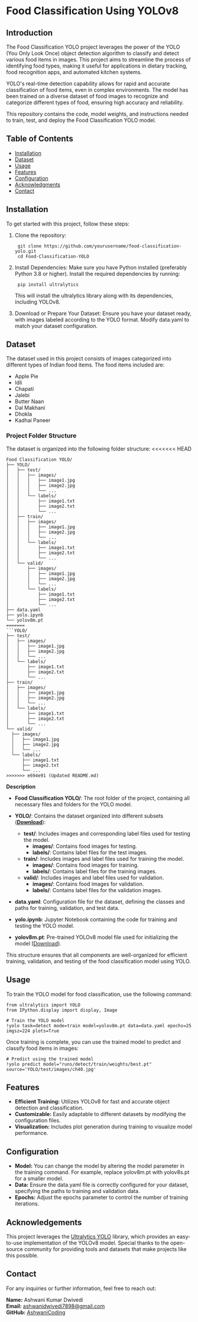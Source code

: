 # Food Classification Using YOLOv8

## Introduction

The Food Classification YOLO project leverages the power of the YOLO (You Only Look Once) object detection algorithm to classify and detect various food items in images. This project aims to streamline the process of identifying food types, making it useful for applications in dietary tracking, food recognition apps, and automated kitchen systems.

YOLO's real-time detection capability allows for rapid and accurate classification of food items, even in complex environments. The model has been trained on a diverse dataset of food images to recognize and categorize different types of food, ensuring high accuracy and reliability.

This repository contains the code, model weights, and instructions needed to train, test, and deploy the Food Classification YOLO model.

## Table of Contents
- [Installation](#installation)
- [Dataset](#dataset)
- [Usage](#usage)
- [Features](#features)
- [Configuration](#configuration)
- [Acknowledgments](#acknowledgments)
- [Contact](#contact)

## Installation

To get started with this project, follow these steps:

1. Clone the repository:

        git clone https://github.com/yourusername/food-classification-yolo.git
        cd Food-Classification-YOLO


2. Install Dependencies:
   Make sure you have Python installed (preferably Python 3.8 or higher). Install the required dependencies by running:

        pip install ultralytics

    This will install the ultralytics library along with its dependencies, including YOLOv8.

3. Download or Prepare Your Dataset:
   Ensure you have your dataset ready, with images labeled according to the YOLO format. Modify data.yaml to match your dataset configuration.

## Dataset

 The dataset used in this project consists of images categorized into different types of Indian food items. The food items included are:

 - Apple Pie
 - Idli
 - Chapati
 - Jalebi
 - Butter Naan
 - Dal Makhani
 - Dhokla
 - Kadhai Paneer

 ### Project Folder Structure

  The dataset is organized into the following folder structure:
<<<<<<< HEAD
  ```
Food Classification YOLO/
├── YOLO/
│   ├── test/
│   │   ├── images/
│   │   │   ├── image1.jpg
│   │   │   ├── image2.jpg
│   │   │   └── ...
│   │   └── labels/
│   │       ├── image1.txt
│   │       ├── image2.txt
│   │       └── ...
│   ├── train/
│   │   ├── images/
│   │   │   ├── image1.jpg
│   │   │   ├── image2.jpg
│   │   │   └── ...
│   │   └── labels/
│   │       ├── image1.txt
│   │       ├── image2.txt
│   │       └── ...
│   └── valid/
│       ├── images/
│       │   ├── image1.jpg
│       │   ├── image2.jpg
│       │   └── ...
│       └── labels/
│           ├── image1.txt
│           ├── image2.txt
│           └── ...
├── data.yaml
├── yolo.ipynb
└── yolov8m.pt
=======
  ```YOLO/
├── test/
│   ├── images/
│   │   ├── image1.jpg
│   │   ├── image2.jpg
│   │   └── ...
│   └── labels/
│       ├── image1.txt
│       ├── image2.txt
│       └── ...
├── train/
│   ├── images/
│   │   ├── image1.jpg
│   │   ├── image2.jpg
│   │   └── ...
│   └── labels/
│       ├── image1.txt
│       ├── image2.txt
│       └── ...
└── valid/
    ├── images/
    │   ├── image1.jpg
    │   ├── image2.jpg
    │   └── ...
    └── labels/
        ├── image1.txt
        ├── image2.txt
        └── ...
>>>>>>> e694e91 (Updated README.md)
```

 **Description**

- **Food Classification YOLO/**: The root folder of the project, containing all necessary files and folders for the YOLO model.
  
- **YOLO/**: Contains the dataset organized into different subsets ([**Download**](https://drive.google.com/drive/folders/1xXFvhGCkcrFYWya74-50FxtzEnnSeq2M?usp=drive_link)):
  - **test/**: Includes images and corresponding label files used for testing the model.
    - **images/**: Contains food images for testing.
    - **labels/**: Contains label files for the test images.
  - **train/**: Includes images and label files used for training the model.
    - **images/**: Contains food images for training.
    - **labels/**: Contains label files for the training images.
  - **valid/**: Includes images and label files used for validation.
    - **images/**: Contains food images for validation.
    - **labels/**: Contains label files for the validation images.

    

- **data.yaml**: Configuration file for the dataset, defining the classes and paths for training, validation, and test data.

- **yolo.ipynb**: Jupyter Notebook containing the code for training and testing the YOLO model.

- **yolov8m.pt**: Pre-trained YOLOv8 model file used for initializing the model ([Download](https://github.com/ultralytics/assets/releases/download/v8.2.0/yolov8m.pt)).

This structure ensures that all components are well-organized for efficient training, validation, and testing of the food classification model using YOLO.
  
        

## Usage

  To train the YOLO model for food classification, use the following command:

    from ultralytics import YOLO
    from IPython.display import display, Image

    # Train the YOLO model
    !yolo task=detect mode=train model=yolov8m.pt data=data.yaml epochs=25 imgsz=224 plots=True


  Once training is complete, you can use the trained model to predict and classify food items in images:

    # Predict using the trained model
    !yolo predict model="runs/detect/train/weights/best.pt" source='YOLO/test/images/ch40.jpg'


## Features

  - **Efficient Training:** Utilizes YOLOv8 for fast and accurate object detection and classification.  
  - **Customizable:** Easily adaptable to different datasets by modifying the configuration files.  
  - **Visualization:** Includes plot generation during training to visualize model performance.  

## Configuration

  - **Model:** You can change the model by altering the model parameter in the training command. For example, replace yolov8m.pt with yolov8s.pt for a smaller model.  
  - **Data:** Ensure the data.yaml file is correctly configured for your dataset, specifying the paths to training and validation data.  
  - **Epochs:** Adjust the epochs parameter to control the number of training iterations.  

## Acknowledgements

  This project leverages the [Ultralytics YOLO](https://ultralytics.com/) library, which provides an easy-to-use implementation of the YOLOv8 model. Special thanks to the open-source    community for providing tools and datasets that make projects like this possible.

## Contact

For any inquiries or further information, feel free to reach out:

**Name:** Ashwani Kumar Dwivedi  
**Email:** ashwanidwivedi7898@gmail.com  
**GitHub:** [AshwaniCoding](https://github.com/AshwaniCoding)  
